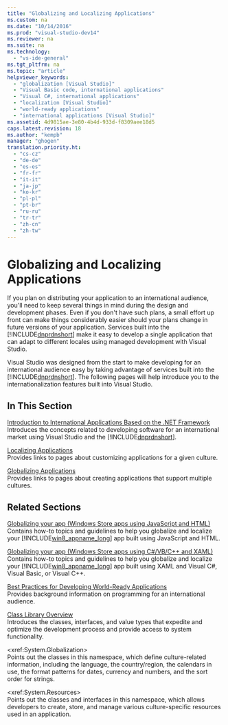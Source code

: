 ```yaml
---
title: "Globalizing and Localizing Applications"
ms.custom: na
ms.date: "10/14/2016"
ms.prod: "visual-studio-dev14"
ms.reviewer: na
ms.suite: na
ms.technology: 
  - "vs-ide-general"
ms.tgt_pltfrm: na
ms.topic: "article"
helpviewer_keywords: 
  - "globalization [Visual Studio]"
  - "Visual Basic code, international applications"
  - "Visual C#, international applications"
  - "localization [Visual Studio]"
  - "world-ready applications"
  - "international applications [Visual Studio]"
ms.assetid: 4d9815ae-3e80-4b4d-933d-f8309aee18d5
caps.latest.revision: 18
ms.author: "kempb"
manager: "ghogen"
translation.priority.ht: 
  - "cs-cz"
  - "de-de"
  - "es-es"
  - "fr-fr"
  - "it-it"
  - "ja-jp"
  - "ko-kr"
  - "pl-pl"
  - "pt-br"
  - "ru-ru"
  - "tr-tr"
  - "zh-cn"
  - "zh-tw"
---
```

# Globalizing and Localizing Applications
If you plan on distributing your application to an international audience, you'll need to keep several things in mind during the design and development phases. Even if you don't have such plans, a small effort up front can make things considerably easier should your plans change in future versions of your application. Services built into the [!INCLUDE[dnprdnshort](../codequality/includes/dnprdnshort_md.md)] make it easy to develop a single application that can adapt to different locales using managed development with Visual Studio.  
  
 Visual Studio was designed from the start to make developing for an international audience easy by taking advantage of services built into the [!INCLUDE[dnprdnshort](../codequality/includes/dnprdnshort_md.md)]. The following pages will help introduce you to the internationalization features built into Visual Studio.  
  
## In This Section  
 [Introduction to International Applications Based on the .NET Framework](../ide/introduction-to-international-applications-based-on-the-.net-framework.md)  
 Introduces the concepts related to developing software for an international market using Visual Studio and the [!INCLUDE[dnprdnshort](../codequality/includes/dnprdnshort_md.md)].  
  
 [Localizing Applications](../ide/localizing-applications.md)  
 Provides links to pages about customizing applications for a given culture.  
  
 [Globalizing Applications](../ide/globalizing-applications.md)  
 Provides links to pages about creating applications that support multiple cultures.  
  
## Related Sections  
 [Globalizing your app (Windows Store apps using JavaScript and HTML)](http://go.microsoft.com/fwlink/?LinkId=258266)  
 Contains how-to topics and guidelines to help you globalize and localize your [!INCLUDE[win8_appname_long](../codequality/includes/win8_appname_long_md.md)] app built using JavaScript and HTML.  
  
 [Globalizing your app (Windows Store apps using C#/VB/C++ and XAML)](http://go.microsoft.com/fwlink/?LinkId=258267)  
 Contains how-to topics and guidelines to help you globalize and localize your [!INCLUDE[win8_appname_long](../codequality/includes/win8_appname_long_md.md)] app built using XAML and Visual C#, Visual Basic, or Visual C++.  
  
 [Best Practices for Developing World-Ready Applications](../Topic/Best%20Practices%20for%20Developing%20World-Ready%20Applications.md)  
 Provides background information on programming for an international audience.  
  
 [Class Library Overview](../Topic/.NET%20Framework%20Class%20Library%20Overview.md)  
 Introduces the classes, interfaces, and value types that expedite and optimize the development process and provide access to system functionality.  
  
 \<xref:System.Globalization>  
 Points out the classes in this namespace, which define culture-related information, including the language, the country/region, the calendars in use, the format patterns for dates, currency and numbers, and the sort order for strings.  
  
 \<xref:System.Resources>  
 Points out the classes and interfaces in this namespace, which allows developers to create, store, and manage various culture-specific resources used in an application.